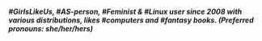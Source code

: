 <!DOCTYPE html>
<html>
<head>
<meta charset="UTF-8" />
<!-- <meta http-equiv="refresh" content="60" /> -->
<!-- <meta name="description" content="" /> -->
<meta name="author" content="Mikaela Suomalainen" />
<link rel="canonical" href="http://mikaela.info/index.html">
<title>Index</title>
<link rel="stylesheet" type="text/css" href="css.css" />
</head>
<body>

***#GirlsLikeUs, #AS-person, #Feminist & #Linux user since 2008 with various distributions, likes #computers and #fantasy books. (Preferred pronouns: she/her/hers)***

</body>
</html>
<!-- vim : set ft=markdown-->
